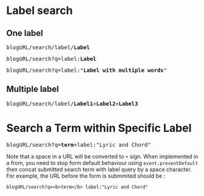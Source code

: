 # Label search
## One label

<pre>blogURL/search/label/<b>Label</b></pre>

<pre>blogURL/search?q=label:<b>Label</b></pre>

<pre>blogURL/search?q=label:"<b>Label with multiple words</b>"</pre>

## Multiple label

<pre>blogURL/search/label/<b>Label1</b>+<b>Label2</b>+<b>Label3</b></pre>

# Search a Term within Specific Label
<pre>
blogURL/search?q=<b>term</b>+label:"Lyric and Chord"
</pre>
Note that a space in a URL will be converted to `+` sign. When implemented in a from, you need to stop form default behaviour using `event.preventDefault` then concat submitted search term with label query by a space character. For example, the URL before the form is submmited should be :
```
blogURL/search?q=<b>term</b> label:"Lyric and Chord"
```

